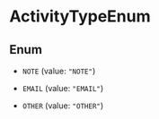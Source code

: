 

# ActivityTypeEnum

## Enum


* `NOTE` (value: `"NOTE"`)

* `EMAIL` (value: `"EMAIL"`)

* `OTHER` (value: `"OTHER"`)



